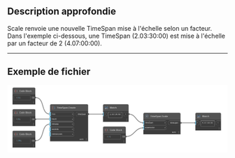 ## Description approfondie
Scale renvoie une nouvelle TimeSpan mise à l'échelle selon un facteur. Dans l'exemple ci-dessous, une TimeSpan (2.03:30:00) est mise à l'échelle par un facteur de 2 (4.07:00:00).
___
## Exemple de fichier

![Scale](./DSCore.TimeSpan.Scale_img.jpg)

